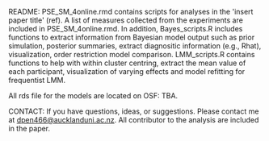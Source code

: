 README:
PSE_SM_4online.rmd contains scripts for analyses in the 'insert paper title' (ref). A list of measures collected from the experiments are included in PSE_SM_4online.rmd. In addition, Bayes_scripts.R includes functions to extract information from Bayesian model output such as  prior simulation, posterior summaries, extract diagnositic information (e.g., Rhat), visualization, order restriction model comparison. LMM_scripts.R contains functions to help with within cluster centring, extract the mean value of each participant, visualization of varying effects and model refitting for frequentist LMM.

All rds file for the models are located on OSF: TBA. 

CONTACT:
If you have questions, ideas, or suggestions. Please contact me at dpen466@aucklanduni.ac.nz. All contributor to the analysis are included in the paper.
